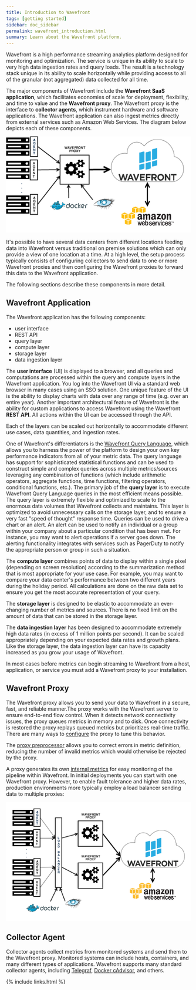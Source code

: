 ```yaml
---
title: Introduction to Wavefront
tags: [getting started]
sidebar: doc_sidebar
permalink: wavefront_introduction.html
summary: Learn about the Wavefront platform.
---
```

Wavefront is a high performance streaming analytics platform designed for monitoring and optimization.  The service is
unique in its ability to scale to very high data ingestion rates and query loads. The result is a technology stack
unique in its ability to scale horizontally while providing access to all of the granular (not aggregated) data
collected for all time.

The major components of Wavefront include the **Wavefront SaaS application**, which facilitates economies of scale for
deployment, flexibility, and time to value and the **Wavefront proxy**.  The Wavefront proxy is the interface to
**collector agents**, which instrument hardware and software applications. The Wavefront application can also ingest
metrics directly from external services such as Amazon Web Services. The diagram below depicts each of these components.

![Wavefront architecture](images/wavefront_architecture.png)

It's possible to have several data centers from different locations feeding data into Wavefront versus traditional on
premise solutions which can only provide a view of one location at a time.  At a high level, the setup process typically
consists of configuring collectors to send data to one or more Wavefront proxies and then configuring the Wavefront
proxies to forward this data to the Wavefront application.

The following sections describe these components in more detail.

## Wavefront Application

The Wavefront application has the following components:

-   user interface
-   REST API
-   query layer
-   compute layer
-   storage layer
-   data ingestion layer

The **user interface** (UI) is displayed to a browser, and all queries and computations are processed within the query
and compute layers in the Wavefront application.  You log into the Wavefront UI via a standard web browser in many cases
using an SSO solution.  One unique feature of the UI is the ability to display charts with data over any range of time
(e.g. over an entire year). Another important architectural feature of Wavefront is the ability for custom applications
to access Wavefront using the Wavefront **REST API**.  All actions within the UI can be accessed through the API.

Each of the layers can be scaled out horizontally to accommodate different use cases, data quantities, and ingestion
rates.

One of Wavefront's differentiators is the [Wavefront Query Language](query_language_reference), which allows you to
harness the power of the platform to design your own key performance indicators from all of your metric data. The query
language has support for sophisticated statistical functions and can be used to construct simple and complex queries
across multiple metrics/sources leveraging any combination of functions (which include arithmetic operators, aggregate
functions, time functions, filtering operators, conditional functions, etc.). The primary job of the **query layer** is
to execute Wavefront Query Language queries in the most efficient means possible. The query layer is extremely flexible
and optimized to scale to the enormous data volumes that Wavefront collects and maintains. This layer is optimized to
avoid unnecessary calls on the storage layer, and to ensure a very fast "speed of thought" response time. Queries can be
used to drive a chart or an alert. An alert can be used to notify an individual or a group within your company about a
particular condition that has been met.  For instance, you may want to alert operations if a server goes down. The
alerting functionality integrates with services such as PagerDuty to notify the appropriate person or group in such a
situation.

The **compute layer** combines points of data to display within a single pixel (depending on screen resolution)
according to the summarization method that is most appropriate for your use case. For example, you may want to compare
your data center's performance between two different years during the holiday period. All calculations are done on the
raw data set to ensure you get the most accurate representation of your query.

The **storage layer** is designed to be elastic to accommodate an ever-changing number of metrics and sources.  There is
no fixed limit on the amount of data that can be stored in the storage layer.

The **data ingestion layer** has been designed to accommodate extremely high data rates (in excess of 1 million points
per second).  It can be scaled appropriately depending on your expected data rates and growth plans.  Like the storage
layer, the data ingestion layer can have its capacity increased as you grow your usage of Wavefront.

In most cases before metrics can begin streaming to Wavefront from a host, application, or service you must add a
Wavefront proxy to your installation.

## Wavefront Proxy

The Wavefront proxy allows you to send your data to Wavefront in a secure, fast, and reliable manner.The proxy works
with the Wavefront server to ensure end-to-end flow control. When it detects network connectivity issues, the proxy
queues metrics in memory and to disk. Once connectivity is restored the proxy replays queued metrics but prioritizes
real-time traffic. There are many ways to [configure](proxies_configuring) the proxy to tune this behavior.

The [proxy preprocessor](proxies_preprocessor_rules) allows you to correct errors in metric definition, reducing the
number of invalid metrics which would otherwise be rejected by the proxy.

A proxy generates its own [internal metrics](wavefront_monitoring) for easy monitoring of the pipeline within Wavefront.
In initial deployments you can start with one Wavefront proxy. However, to enable fault tolerance and higher data rates,
production environments more typically employ a load balancer sending data to multiple proxies:

![Wavefront architecture load balanced](images/wavefront_architecture_lb.png)

## Collector Agent

Collector agents collect metrics from monitored systems and send them to the Wavefront proxy. Monitored systems can include hosts, containers, and many different types of applications. Wavefront supports many standard collector agents, including [Telegraf](integrations_telegraf), [Docker cAdvisor​](integrations_cadvisor), and others.

{% include links.html %}
